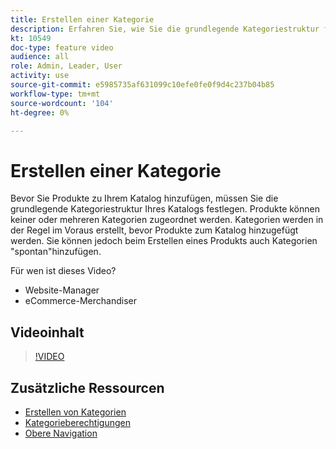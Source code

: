 ```yaml
---
title: Erstellen einer Kategorie
description: Erfahren Sie, wie Sie die grundlegende Kategoriestruktur für Ihren Produktkatalog definieren.
kt: 10549
doc-type: feature video
audience: all
role: Admin, Leader, User
activity: use
source-git-commit: e5985735af631099c10efe0fe0f9d4c237b04b85
workflow-type: tm+mt
source-wordcount: '104'
ht-degree: 0%

---
```


# Erstellen einer Kategorie

Bevor Sie Produkte zu Ihrem Katalog hinzufügen, müssen Sie die grundlegende Kategoriestruktur Ihres Katalogs festlegen. Produkte können keiner oder mehreren Kategorien zugeordnet werden. Kategorien werden in der Regel im Voraus erstellt, bevor Produkte zum Katalog hinzugefügt werden. Sie können jedoch beim Erstellen eines Produkts auch Kategorien &quot;spontan&quot;hinzufügen.

Für wen ist dieses Video?

- Website-Manager
- eCommerce-Merchandiser

## Videoinhalt

>[!VIDEO](https://video.tv.adobe.com/v/343746?quality=12&learn=on)

## Zusätzliche Ressourcen

- [Erstellen von Kategorien](https://docs.magento.com/user-guide/catalog/category-create.html)
- [Kategorieberechtigungen](https://docs.magento.com/user-guide/catalog/category-permissions.html)
- [Obere Navigation](https://docs.magento.com/user-guide/catalog/navigation-top.html)
